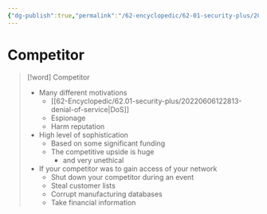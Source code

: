 ```yaml
---
{"dg-publish":true,"permalink":"/62-encyclopedic/62-01-security-plus/20220606155742-competitor/","dgHomeLink":true,"dgPassFrontmatter":false}
---
```



# Competitor

>[!word] Competitor
> - Many different motivations 
>     - [[62-Encyclopedic/62.01-security-plus/20220606122813-denial-of-service|DoS]] 
>     - Espionage 
>     - Harm reputation 
> - High level of sophistication 
>     - Based on some significant funding 
>     - The competitive upside is huge 
>         - and very unethical 
> - If your competitor was to gain access of your network 
>     - Shut down your competitor during an event 
>     - Steal customer lists
>     - Corrupt manufacturing databases 
>     - Take financial information 
> 
